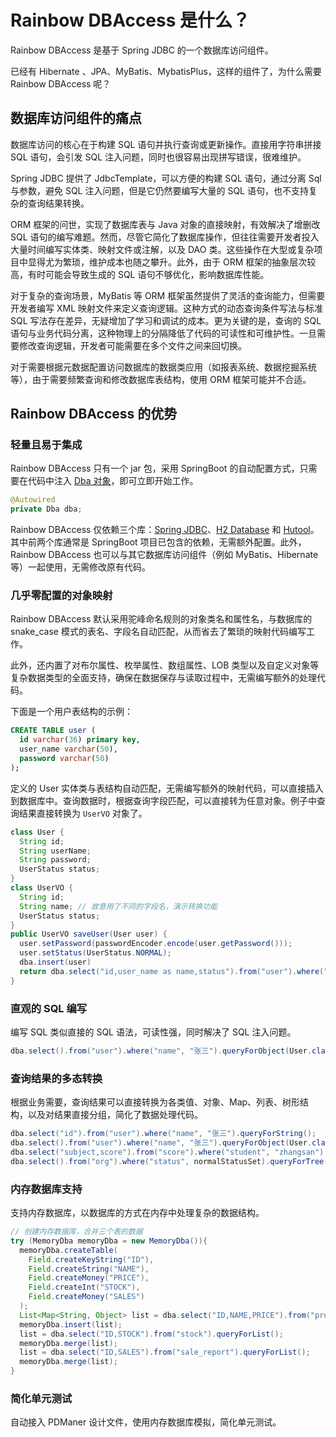 # Rainbow DBAccess 是什么？

Rainbow DBAccess 是基于 Spring JDBC 的一个数据库访问组件。

已经有 Hibernate 、JPA、MyBatis、MybatisPlus，这样的组件了，为什么需要 Rainbow DBAccess 呢？

## 数据库访问组件的痛点

数据库访问的核心在于构建 SQL 语句并执行查询或更新操作。直接用字符串拼接 SQL 语句，会引发 SQL 注入问题，同时也很容易出现拼写错误，很难维护。

Spring JDBC 提供了 JdbcTemplate，可以方便的构建 SQL 语句，通过分离 Sql 与参数，避免 SQL 注入问题，但是它仍然要编写大量的 SQL 语句，也不支持复杂的查询结果转换。

ORM 框架的问世，实现了数据库表与 Java 对象的直接映射，有效解决了增删改 SQL 语句的编写难题。然而，尽管它简化了数据库操作，但往往需要开发者投入大量时间编写实体类、映射文件或注解，以及 DAO 类。这些操作在大型或复杂项目中显得尤为繁琐，维护成本也随之攀升。此外，由于 ORM 框架的抽象层次较高，有时可能会导致生成的 SQL 语句不够优化，影响数据库性能。

对于复杂的查询场景，MyBatis 等 ORM 框架虽然提供了灵活的查询能力，但需要开发者编写 XML 映射文件来定义查询逻辑。这种方式的动态查询条件写法与标准 SQL 写法存在差异，无疑增加了学习和调试的成本。更为关键的是，查询的 SQL 语句与业务代码分离，这种物理上的分隔降低了代码的可读性和可维护性。一旦需要修改查询逻辑，开发者可能需要在多个文件之间来回切换。

对于需要根据元数据配置访问数据库的数据类应用（如报表系统、数据挖掘系统等），由于需要频繁查询和修改数据库表结构，使用 ORM 框架可能并不合适。

## Rainbow DBAccess 的优势

### 轻量且易于集成

Rainbow DBAccess 只有一个 jar 包，采用 SpringBoot 的自动配置方式，只需要在代码中注入 [Dba 对象](/dba)，即可立即开始工作。

```java
@Autowired
private Dba dba;
```

Rainbow DBAccess 仅依赖三个库：[Spring JDBC](https://docs.spring.io/spring-framework/reference/data-access/jdbc.html)、[H2 Database](https://www.h2database.com/html/main.html) 和 [Hutool](https://hutool.cn/)。其中前两个库通常是 SpringBoot 项目已包含的依赖，无需额外配置。此外，Rainbow DBAccess 也可以与其它数据库访问组件（例如 MyBatis、Hibernate 等）一起使用，无需修改原有代码。

### 几乎零配置的对象映射

Rainbow DBAccess 默认采用驼峰命名规则的对象类名和属性名，与数据库的 snake_case 模式的表名、字段名自动匹配，从而省去了繁琐的映射代码编写工作。

此外，还内置了对布尔属性、枚举属性、数组属性、LOB 类型以及自定义对象等复杂数据类型的全面支持，确保在数据保存与读取过程中，无需编写额外的处理代码。

下面是一个用户表结构的示例：

```sql
CREATE TABLE user (
  id varchar(36) primary key,
  user_name varchar(50),
  password varchar(50)
);
```

定义的 User 实体类与表结构自动匹配，无需编写额外的映射代码，可以直接插入到数据库中。查询数据时，根据查询字段匹配，可以直接转为任意对象。例子中查询结果直接转换为 `UserVO` 对象了。

```java
class User {
  String id;
  String userName;
  String password;
  UserStatus status;
}
class UserVO {
  String id;
  String name; // 故意用了不同的字段名，演示转换功能
  UserStatus status;
}
public UserVO saveUser(User user) {
  user.setPassword(passwordEncoder.encode(user.getPassword()));
  user.setStatus(UserStatus.NORMAL);
  dba.insert(user)
  return dba.select("id,user_name as name,status").from("user").where("id", user.getId()).queryForObject(UserVO.class);
}
```

### 直观的 SQL 编写

编写 SQL 类似直接的 SQL 语法，可读性强，同时解决了 SQL 注入问题。

```java
dba.select().from("user").where("name", "张三").queryForObject(User.class);
```

### 查询结果的多态转换

根据业务需要，查询结果可以直接转换为各类值、对象、Map、列表、树形结构，以及对结果直接分组，简化了数据处理代码。

```java
dba.select("id").from("user").where("name", "张三").queryForString();
dba.select().from("user").where("name", "张三").queryForObject(User.class);
dba.select("subject,score").from("score").where("student", "zhangsan").queryToMap();
dba.select().from("org").where("status", normalStatusSet).queryForTree(Org.class);
```

### 内存数据库支持

支持内存数据库，以数据库的方式在内存中处理复杂的数据结构。

```java
// 创建内存数据库，合并三个表的数据
try (MemoryDba memoryDba = new MemoryDba()){
  memoryDba.createTable(
    Field.createKeyString("ID"),
    Field.createString("NAME"),
    Field.createMoney("PRICE"),
    Field.createInt("STOCK"),
    Field.createMoney("SALES")
  );
  List<Map<String, Object> list = dba.select("ID,NAME,PRICE").from("product").queryForList();
  memoryDba.insert(list);
  list = dba.select("ID,STOCK").from("stock").queryForList();
  memoryDba.merge(list);
  list = dba.select("ID,SALES").from("sale_report").queryForList();
  memoryDba.merge(list);
}
```

### 简化单元测试

自动接入 PDManer 设计文件，使用内存数据库模拟，简化单元测试。
